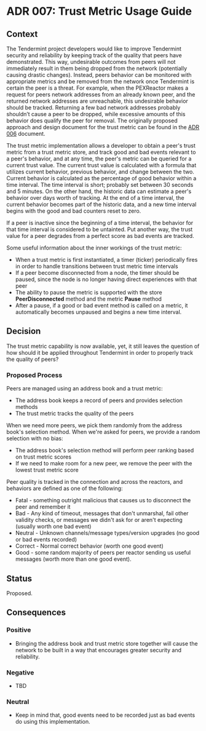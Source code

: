 # ADR 007: Trust Metric Usage Guide

## Context

The Tendermint project developers would like to improve Tendermint security and reliability by keeping track of the quality that peers have demonstrated. This way, undesirable outcomes from peers will not immediately result in them being dropped from the network (potentially causing drastic changes). Instead, peers behavior can be monitored with appropriate metrics and be removed from the network once Tendermint is certain the peer is a threat. For example, when the PEXReactor makes a request for peers network addresses from an already known peer, and the returned network addresses are unreachable, this undesirable behavior should be tracked. Returning a few bad network addresses probably shouldn’t cause a peer to be dropped, while excessive amounts of this behavior does qualify the peer for removal. The originally proposed approach and design document for the trust metric can be found in the [ADR 006](adr-006-trust-metric.md) document.

The trust metric implementation allows a developer to obtain a peer's trust metric from a trust metric store, and track good and bad events relevant to a peer's behavior, and at any time, the peer's metric can be queried for a current trust value. The current trust value is calculated with a formula that utilizes current behavior, previous behavior, and change between the two. Current behavior is calculated as the percentage of good behavior within a time interval. The time interval is short; probably set between 30 seconds and 5 minutes. On the other hand, the historic data can estimate a peer's behavior over days worth of tracking. At the end of a time interval, the current behavior becomes part of the historic data, and a new time interval begins with the good and bad counters reset to zero.

If a peer is inactive since the beginning of a time interval, the behavior for that time interval is considered to be untainted. Put another way, the trust value for a peer degrades from a perfect score as bad events are tracked.

Some useful information about the inner workings of the trust metric:
- When a trust metric is first instantiated, a timer (ticker) periodically fires in order to handle transitions between trust metric time intervals
- If a peer become disconnected from a node, the timer should be paused, since the node is no longer having direct experiences with that peer
- The ability to pause the metric is supported with the store **PeerDisconnected** method and the metric **Pause** method
- After a pause, if a good or bad event method is called on a metric, it automatically becomes unpaused and begins a new time interval.

## Decision

The trust metric capability is now available, yet, it still leaves the question of how should it be applied throughout Tendermint in order to properly track the quality of peers? 

### Proposed Process

Peers are managed using an address book and a trust metric:

- The address book keeps a record of peers and provides selection methods
- The trust metric tracks the quality of the peers

When we need more peers, we pick them randomly from the address book's selection method. When we're asked for peers, we provide a random selection with no bias:

- The address book's selection method will perform peer ranking based on trust metric scores
- If we need to make room for a new peer, we remove the peer with the lowest trust metric score

Peer quality is tracked in the connection and across the reactors, and behaviors are defined as one of the following:
- Fatal - something outright malicious that causes us to disconnect the peer and remember it
- Bad - Any kind of timeout, messages that don't unmarshal, fail other validity checks, or messages we didn't ask for or aren't expecting (usually worth one bad event)
- Neutral - Unknown channels/message types/version upgrades (no good or bad events recorded)
- Correct - Normal correct behavior (worth one good event)
- Good - some random majority of peers per reactor sending us useful messages (worth more than one good event).

## Status

Proposed.

## Consequences

### Positive

- Bringing the address book and trust metric store together will cause the network to be built in a way that encourages greater security and reliability.

### Negative

- TBD

### Neutral

- Keep in mind that, good events need to be recorded just as bad events do using this implementation.
